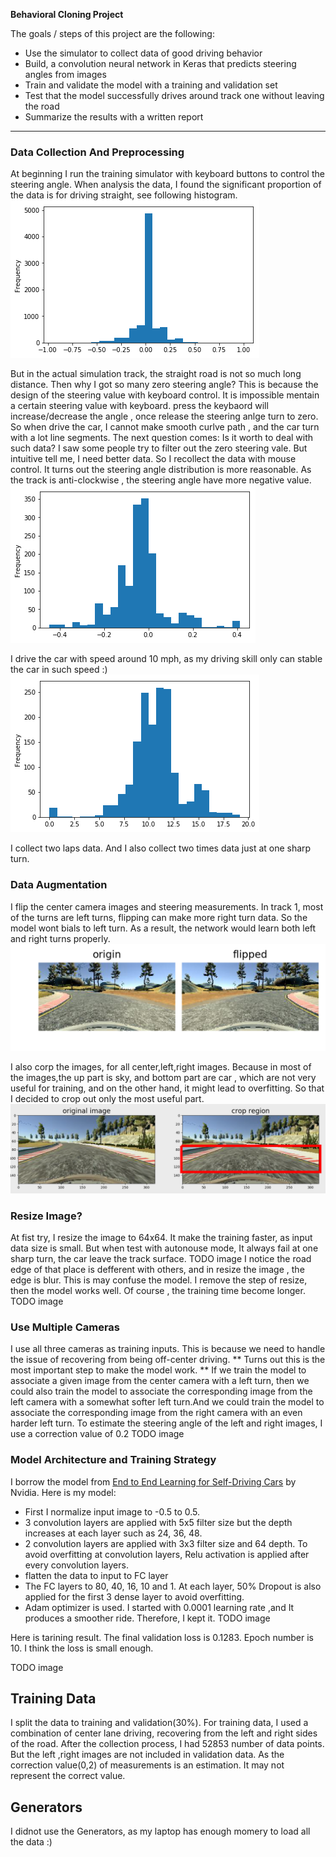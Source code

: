 **Behavioral Cloning Project**

The goals / steps of this project are the following:
* Use the simulator to collect data of good driving behavior
* Build, a convolution neural network in Keras that predicts steering angles from images
* Train and validate the model with a training and validation set
* Test that the model successfully drives around track one without leaving the road
* Summarize the results with a written report


[//]: # (Image References)

[image1]: ./images/keyboard-control-data.png "keyboard Control Data"
[image2]: ./images/mouse-control-data.png "keyboard Control Data"
[image3]: ./images/speed.png "Speed Value"
[image4]: ./images/flip.png "Flip Center Image"
[image5]: ./images/corp.png "Corp Image"

---
### Data Collection And Preprocessing

At beginning I run the training simulator with keyboard buttons to control the steering angle.
When analysis the data, I found the significant proportion of the data is for driving straight, see following histogram.    
![alt text][image1]

But in the actual simulation track, the straight road is not so much long distance. Then why I got so many zero steering angle? This is because the design of the steering value with keyboard control. It is impossible mentain a certain steering value with keyboard. press the keybaord will increase/decrease the angle , once release the steering anlge turn to zero. So when drive the car, I cannot make smooth curlve path , and the car turn with a lot line segments.
The next question comes: Is it worth to deal with such data? I saw some people try to filter out the zero steering vale. But intuitive tell me, I need better data.
So I recollect the data with mouse control. It turns out the steering angle distribution is more reasonable. As the track is anti-clockwise , the steering angle have more negative value.
![alt text][image2]

I drive the car with speed around 10 mph, as my driving skill only can stable the car in such speed :)
![alt text][image3]

I collect two laps data. And I also collect two times data just at one sharp turn.

### Data Augmentation

I flip the center camera images and steering measurements.
In track 1, most of the turns are left turns, flipping can make more right turn data. So the model wont bials to left turn.
As a result, the network would learn both left and right turns properly.
![alt text][image4]

I also corp the images, for all center,left,right images.
Because in most of the images,the up part is sky, and bottom part are car , which are not very useful for training, and on the other hand, it might lead to overfitting. So that I decided to crop out only the most useful part.
![alt text][image5]

### Resize Image?

At fist try, I resize the image to 64x64. It make the training faster, as input data size is small. But when test with autonouse mode, It always fail at one sharp turn, the car leave the track surface.
TODO image
I notice the road edge of that place is defferent with others, and in resize the image , the edge is blur. This is may confuse the model. I remove the step of resize, then the model works well.  Of course , the training time become longer.
TODO image


### Use Multiple Cameras

I use all three cameras as training inputs. This is because we need to handle the issue of recovering from being off-center driving.
** Turns out this is the most important step to make the model work. ** If we train the model to associate a given image from the center camera with a left turn, then we could also train the model to associate the corresponding image from the left camera with a somewhat softer left turn.And we could train the model to associate the corresponding image from the right camera with an even harder left turn.
To estimate the steering angle of the left and right images, I use a correction value of 0.2
TODO image

### Model Architecture and Training Strategy

I borrow the model from [End to End Learning for Self-Driving Cars](http://images.nvidia.com/content/tegra/automotive/images/2016/solutions/pdf/end-to-end-dl-using-px.pdf) by Nvidia. Here is my model:
* First I normalize input image to -0.5 to 0.5.
* 3 convolution layers are applied with 5x5 filter size but the depth increases at each layer such as 24, 36, 48.
* 2 convolution layers are applied with 3x3 filter size and 64 depth. To avoid overfitting at convolution layers, Relu activation is applied after every convolution layers.
* flatten the data to input to FC layer
* The FC layers to 80, 40, 16, 10 and 1. At each layer, 50% Dropout is also applied for the first 3 dense layer to avoid overfitting.
* Adam optimizer is used. I started with 0.0001 learning rate ,and It produces a smoother ride. Therefore, I kept it.
TODO image

Here is tarining result. The final validation loss is 0.1283.
Epoch number is 10. I think the loss  is small enough.

TODO image

## Training Data

I split the data to training and validation(30%). For training data, I used a combination of center lane driving, recovering from the left and right sides of the road. After the collection process, I had 52853 number of data points.
But the left ,right images are not included in validation data. As the correction value(0,2) of measurements is an estimation. It may not represent the correct value.

## Generators
I didnot use the Generators, as my laptop has enough momery to load all the data :)
